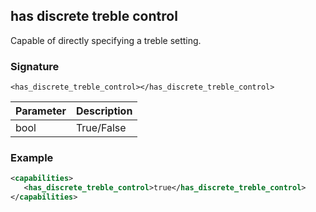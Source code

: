 ## has discrete treble control

Capable of directly specifying a treble setting.


### Signature

`<has_discrete_treble_control></has_discrete_treble_control>`


| Parameter | Description |
| --- | --- |
| bool | True/False |


### Example

```xml
<capabilities>
   <has_discrete_treble_control>true</has_discrete_treble_control>
</capabilities>
```
